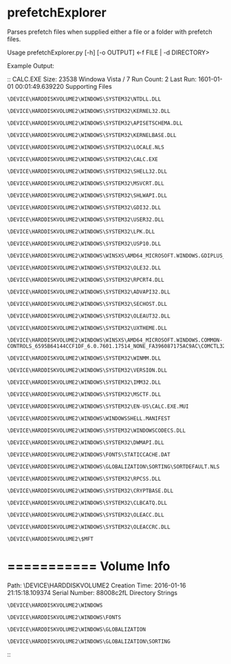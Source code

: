 # prefetchExplorer
Parses prefetch files when supplied either a file or a folder with prefetch files.

Usage
prefetchExplorer.py [-h] [-o OUTPUT] <-f FILE | -d DIRECTORY>  

Example Output: 

::
CALC.EXE
Size: 23538
Windowa Vista / 7
Run Count: 2
Last Run: 1601-01-01 00:01:49.639220
Supporting Files

	\DEVICE\HARDDISKVOLUME2\WINDOWS\SYSTEM32\NTDLL.DLL

	\DEVICE\HARDDISKVOLUME2\WINDOWS\SYSTEM32\KERNEL32.DLL

	\DEVICE\HARDDISKVOLUME2\WINDOWS\SYSTEM32\APISETSCHEMA.DLL

	\DEVICE\HARDDISKVOLUME2\WINDOWS\SYSTEM32\KERNELBASE.DLL

	\DEVICE\HARDDISKVOLUME2\WINDOWS\SYSTEM32\LOCALE.NLS

	\DEVICE\HARDDISKVOLUME2\WINDOWS\SYSTEM32\CALC.EXE

	\DEVICE\HARDDISKVOLUME2\WINDOWS\SYSTEM32\SHELL32.DLL

	\DEVICE\HARDDISKVOLUME2\WINDOWS\SYSTEM32\MSVCRT.DLL

	\DEVICE\HARDDISKVOLUME2\WINDOWS\SYSTEM32\SHLWAPI.DLL

	\DEVICE\HARDDISKVOLUME2\WINDOWS\SYSTEM32\GDI32.DLL

	\DEVICE\HARDDISKVOLUME2\WINDOWS\SYSTEM32\USER32.DLL

	\DEVICE\HARDDISKVOLUME2\WINDOWS\SYSTEM32\LPK.DLL

	\DEVICE\HARDDISKVOLUME2\WINDOWS\SYSTEM32\USP10.DLL

	\DEVICE\HARDDISKVOLUME2\WINDOWS\WINSXS\AMD64_MICROSOFT.WINDOWS.GDIPLUS_6595B64144CCF1DF_1.1.7601.17514_NONE_2B24536C71ED437A\GDIPLUS.DLL

	\DEVICE\HARDDISKVOLUME2\WINDOWS\SYSTEM32\OLE32.DLL

	\DEVICE\HARDDISKVOLUME2\WINDOWS\SYSTEM32\RPCRT4.DLL

	\DEVICE\HARDDISKVOLUME2\WINDOWS\SYSTEM32\ADVAPI32.DLL

	\DEVICE\HARDDISKVOLUME2\WINDOWS\SYSTEM32\SECHOST.DLL

	\DEVICE\HARDDISKVOLUME2\WINDOWS\SYSTEM32\OLEAUT32.DLL

	\DEVICE\HARDDISKVOLUME2\WINDOWS\SYSTEM32\UXTHEME.DLL

	\DEVICE\HARDDISKVOLUME2\WINDOWS\WINSXS\AMD64_MICROSOFT.WINDOWS.COMMON-CONTROLS_6595B64144CCF1DF_6.0.7601.17514_NONE_FA396087175AC9AC\COMCTL32.DLL

	\DEVICE\HARDDISKVOLUME2\WINDOWS\SYSTEM32\WINMM.DLL

	\DEVICE\HARDDISKVOLUME2\WINDOWS\SYSTEM32\VERSION.DLL

	\DEVICE\HARDDISKVOLUME2\WINDOWS\SYSTEM32\IMM32.DLL

	\DEVICE\HARDDISKVOLUME2\WINDOWS\SYSTEM32\MSCTF.DLL

	\DEVICE\HARDDISKVOLUME2\WINDOWS\SYSTEM32\EN-US\CALC.EXE.MUI

	\DEVICE\HARDDISKVOLUME2\WINDOWS\WINDOWSSHELL.MANIFEST

	\DEVICE\HARDDISKVOLUME2\WINDOWS\SYSTEM32\WINDOWSCODECS.DLL

	\DEVICE\HARDDISKVOLUME2\WINDOWS\SYSTEM32\DWMAPI.DLL

	\DEVICE\HARDDISKVOLUME2\WINDOWS\FONTS\STATICCACHE.DAT

	\DEVICE\HARDDISKVOLUME2\WINDOWS\GLOBALIZATION\SORTING\SORTDEFAULT.NLS

	\DEVICE\HARDDISKVOLUME2\WINDOWS\SYSTEM32\RPCSS.DLL

	\DEVICE\HARDDISKVOLUME2\WINDOWS\SYSTEM32\CRYPTBASE.DLL

	\DEVICE\HARDDISKVOLUME2\WINDOWS\SYSTEM32\CLBCATQ.DLL

	\DEVICE\HARDDISKVOLUME2\WINDOWS\SYSTEM32\OLEACC.DLL

	\DEVICE\HARDDISKVOLUME2\WINDOWS\SYSTEM32\OLEACCRC.DLL

	\DEVICE\HARDDISKVOLUME2\$MFT

	


===========
Volume Info
===========
Path: \DEVICE\HARDDISKVOLUME2
Creation Time: 2016-01-16 21:15:18.109374
Serial Number: 88008c2fL
Directory Strings

	\DEVICE\HARDDISKVOLUME2\WINDOWS
	
	\DEVICE\HARDDISKVOLUME2\WINDOWS\FONTS
	
	\DEVICE\HARDDISKVOLUME2\WINDOWS\GLOBALIZATION
	
	\DEVICE\HARDDISKVOLUME2\WINDOWS\GLOBALIZATION\SORTING
::

